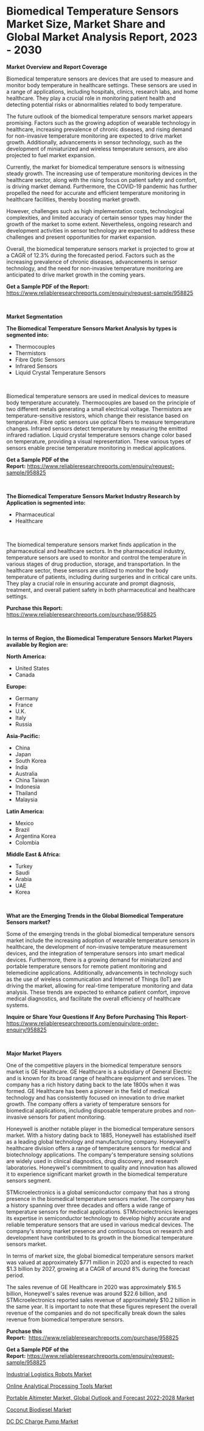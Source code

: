 <p><h1>Biomedical Temperature Sensors Market Size, Market Share and Global Market Analysis Report, 2023 - 2030</h1></p><p><strong>Market Overview and Report Coverage</strong></p>
<p><p>Biomedical temperature sensors are devices that are used to measure and monitor body temperature in healthcare settings. These sensors are used in a range of applications, including hospitals, clinics, research labs, and home healthcare. They play a crucial role in monitoring patient health and detecting potential risks or abnormalities related to body temperature.</p><p>The future outlook of the biomedical temperature sensors market appears promising. Factors such as the growing adoption of wearable technology in healthcare, increasing prevalence of chronic diseases, and rising demand for non-invasive temperature monitoring are expected to drive market growth. Additionally, advancements in sensor technology, such as the development of miniaturized and wireless temperature sensors, are also projected to fuel market expansion.</p><p>Currently, the market for biomedical temperature sensors is witnessing steady growth. The increasing use of temperature monitoring devices in the healthcare sector, along with the rising focus on patient safety and comfort, is driving market demand. Furthermore, the COVID-19 pandemic has further propelled the need for accurate and efficient temperature monitoring in healthcare facilities, thereby boosting market growth.</p><p>However, challenges such as high implementation costs, technological complexities, and limited accuracy of certain sensor types may hinder the growth of the market to some extent. Nevertheless, ongoing research and development activities in sensor technology are expected to address these challenges and present opportunities for market expansion.</p><p>Overall, the biomedical temperature sensors market is projected to grow at a CAGR of 12.3% during the forecasted period. Factors such as the increasing prevalence of chronic diseases, advancements in sensor technology, and the need for non-invasive temperature monitoring are anticipated to drive market growth in the coming years.</p></p>
<p><strong>Get a Sample PDF of the Report:</strong> <a href="https://www.reliableresearchreports.com/enquiry/request-sample/958825">https://www.reliableresearchreports.com/enquiry/request-sample/958825</a></p>
<p>&nbsp;</p>
<p><strong>Market Segmentation</strong></p>
<p><strong>The Biomedical Temperature Sensors Market Analysis by types is segmented into:</strong></p>
<p><ul><li>Thermocouples</li><li>Thermistors</li><li>Fibre Optic Sensors</li><li>Infrared Sensors</li><li>Liquid Crystal Temperature Sensors</li></ul></p>
<p>&nbsp;</p>
<p><p>Biomedical temperature sensors are used in medical devices to measure body temperature accurately. Thermocouples are based on the principle of two different metals generating a small electrical voltage. Thermistors are temperature-sensitive resistors, which change their resistance based on temperature. Fibre optic sensors use optical fibers to measure temperature changes. Infrared sensors detect temperature by measuring the emitted infrared radiation. Liquid crystal temperature sensors change color based on temperature, providing a visual representation. These various types of sensors enable precise temperature monitoring in medical applications.</p></p>
<p><strong>Get a Sample PDF of the Report:</strong>&nbsp;<a href="https://www.reliableresearchreports.com/enquiry/request-sample/958825">https://www.reliableresearchreports.com/enquiry/request-sample/958825</a></p>
<p>&nbsp;</p>
<p><strong>The Biomedical Temperature Sensors Market Industry Research by Application is segmented into:</strong></p>
<p><ul><li>Pharmaceutical</li><li>Healthcare</li></ul></p>
<p>&nbsp;</p>
<p><p>The biomedical temperature sensors market finds application in the pharmaceutical and healthcare sectors. In the pharmaceutical industry, temperature sensors are used to monitor and control the temperature in various stages of drug production, storage, and transportation. In the healthcare sector, these sensors are utilized to monitor the body temperature of patients, including during surgeries and in critical care units. They play a crucial role in ensuring accurate and prompt diagnosis, treatment, and overall patient safety in both pharmaceutical and healthcare settings.</p></p>
<p><strong>Purchase this Report:</strong>&nbsp; <a href="https://www.reliableresearchreports.com/purchase/958825">https://www.reliableresearchreports.com/purchase/958825</a></p>
<p>&nbsp;</p>
<p><strong>In terms of Region, the Biomedical Temperature Sensors Market Players available by Region are:</strong></p>
<p>
    <p> <strong> North America: </strong>
        <ul>
            <li>United States</li>
            <li>Canada</li>
        </ul>
        </p> 
    <p> <strong> Europe: </strong>
        <ul>
            <li>Germany</li>
            <li>France</li>
            <li>U.K.</li>
            <li>Italy</li>
            <li>Russia</li>
        </ul>
        </p> 
    <p> <strong> Asia-Pacific: </strong>
        <ul>
            <li>China</li>
            <li>Japan</li>
            <li>South Korea</li>
            <li>India</li>
            <li>Australia</li>
            <li>China Taiwan</li>
            <li>Indonesia</li>
            <li>Thailand</li>
            <li>Malaysia</li>
        </ul>
        </p> 
    <p> <strong> Latin America: </strong>
        <ul>
            <li>Mexico</li>
            <li>Brazil</li>
            <li>Argentina Korea</li>
            <li>Colombia</li>
        </ul>
        </p> 
    <p> <strong> Middle East & Africa: </strong>
        <ul>
            <li>Turkey</li>
            <li>Saudi</li>
            <li>Arabia</li>
            <li>UAE</li>
            <li>Korea</li>
        </ul>
    </p>
    </p>
<p>&nbsp;</p>
<p><strong>What are the Emerging Trends in the Global Biomedical Temperature Sensors market?</strong></p>
<p><p>Some of the emerging trends in the global biomedical temperature sensors market include the increasing adoption of wearable temperature sensors in healthcare, the development of non-invasive temperature measurement devices, and the integration of temperature sensors into smart medical devices. Furthermore, there is a growing demand for miniaturized and portable temperature sensors for remote patient monitoring and telemedicine applications. Additionally, advancements in technology such as the use of wireless communication and Internet of Things (IoT) are driving the market, allowing for real-time temperature monitoring and data analysis. These trends are expected to enhance patient comfort, improve medical diagnostics, and facilitate the overall efficiency of healthcare systems.</p></p>
<p><strong>Inquire or Share Your Questions If Any Before Purchasing This Report</strong>- <a href="https://www.reliableresearchreports.com/enquiry/pre-order-enquiry/958825">https://www.reliableresearchreports.com/enquiry/pre-order-enquiry/958825</a></p>
<p>&nbsp;</p>
<p><strong>Major Market Players</strong></p>
<p><p>One of the competitive players in the biomedical temperature sensors market is GE Healthcare. GE Healthcare is a subsidiary of General Electric and is known for its broad range of healthcare equipment and services. The company has a rich history dating back to the late 1800s when it was formed. GE Healthcare has been a pioneer in the field of medical technology and has consistently focused on innovation to drive market growth. The company offers a variety of temperature sensors for biomedical applications, including disposable temperature probes and non-invasive sensors for patient monitoring.</p><p>Honeywell is another notable player in the biomedical temperature sensors market. With a history dating back to 1885, Honeywell has established itself as a leading global technology and manufacturing company. Honeywell's healthcare division offers a range of temperature sensors for medical and biotechnology applications. The company's temperature sensing solutions are widely used in clinical diagnostics, drug discovery, and research laboratories. Honeywell's commitment to quality and innovation has allowed it to experience significant market growth in the biomedical temperature sensors segment.</p><p>STMicroelectronics is a global semiconductor company that has a strong presence in the biomedical temperature sensors market. The company has a history spanning over three decades and offers a wide range of temperature sensors for medical applications. STMicroelectronics leverages its expertise in semiconductor technology to develop highly accurate and reliable temperature sensors that are used in various medical devices. The company's strong market presence and continuous focus on research and development have contributed to its growth in the biomedical temperature sensors market.</p><p>In terms of market size, the global biomedical temperature sensors market was valued at approximately $771 million in 2020 and is expected to reach $1.3 billion by 2027, growing at a CAGR of around 8% during the forecast period. </p><p>The sales revenue of GE Healthcare in 2020 was approximately $16.5 billion, Honeywell's sales revenue was around $22.6 billion, and STMicroelectronics reported sales revenue of approximately $10.2 billion in the same year. It is important to note that these figures represent the overall revenue of the companies and do not specifically break down the sales revenue from biomedical temperature sensors.</p></p>
<p><strong>Purchase this Report:</strong>&nbsp;&nbsp;<a href="https://www.reliableresearchreports.com/purchase/958825">https://www.reliableresearchreports.com/purchase/958825</a></p>
<p></p>
<p><strong>Get a Sample PDF of the Report:</strong>&nbsp;<a href="https://www.reliableresearchreports.com/enquiry/request-sample/958825">https://www.reliableresearchreports.com/enquiry/request-sample/958825</a></p>
<p><p><a href="https://medium.com/@loririce03/industrial-logistics-robots-market-size-growth-forecast-2023-2030-8ab8032d54f5">Industrial Logistics Robots Market</a></p><p><a href="https://www.linkedin.com/pulse/online-analytical-processing-tools-market-challenges-opportunities-sncye/">Online Analytical Processing Tools Market</a></p><p><a href="https://issuu.com/reportprime-2/docs/portable-altimeter-market-global-outlook-and-forec?fr=xKAE9_zU1NQ">Portable Altimeter Market, Global Outlook and Forecast 2022-2028 Market</a></p><p><a href="https://www.linkedin.com/pulse/coconut-biodiesel-market-size-growth-forecast-from-2023-v5oke/">Coconut Biodiesel Market</a></p><p><a href="https://www.reportprime.com/dc-dc-charge-pump-r2111">DC DC Charge Pump Market</a></p></p>